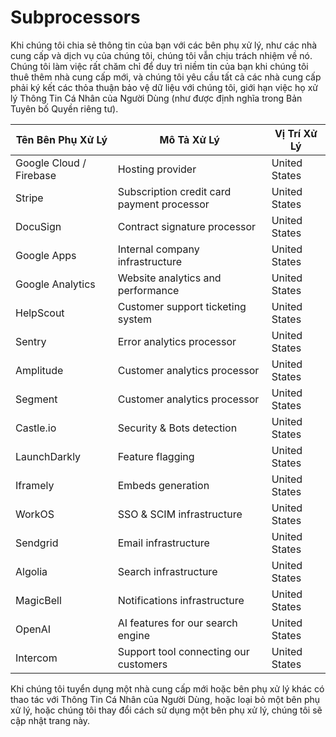 # Subprocessors

Khi chúng tôi chia sẻ thông tin của bạn với các bên phụ xử lý, như các nhà cung cấp và dịch vụ của chúng tôi, chúng tôi vẫn chịu trách nhiệm về nó. Chúng tôi làm việc rất chăm chỉ để duy trì niềm tin của bạn khi chúng tôi thuê thêm nhà cung cấp mới, và chúng tôi yêu cầu tất cả các nhà cung cấp phải ký kết các thỏa thuận bảo vệ dữ liệu với chúng tôi, giới hạn việc họ xử lý Thông Tin Cá Nhân của Người Dùng (như được định nghĩa trong Bản Tuyên bố Quyền riêng tư).

<table data-full-width="false"><thead><tr><th>Tên Bên Phụ Xử Lý</th><th>Mô Tả Xử Lý</th><th>Vị Trí Xử Lý</th></tr></thead><tbody><tr><td>Google Cloud / Firebase</td><td>Hosting provider</td><td>United States</td></tr><tr><td>Stripe</td><td>Subscription credit card payment processor</td><td>United States</td></tr><tr><td>DocuSign</td><td>Contract signature processor</td><td>United States</td></tr><tr><td>Google Apps</td><td>Internal company infrastructure</td><td>United States</td></tr><tr><td>Google Analytics</td><td>Website analytics and performance</td><td>United States</td></tr><tr><td>HelpScout</td><td>Customer support ticketing system</td><td>United States</td></tr><tr><td>Sentry</td><td>Error analytics processor</td><td>United States</td></tr><tr><td>Amplitude</td><td>Customer analytics processor</td><td>United States</td></tr><tr><td>Segment</td><td>Customer analytics processor</td><td>United States</td></tr><tr><td>Castle.io</td><td>Security &#x26; Bots detection</td><td>United States</td></tr><tr><td>LaunchDarkly</td><td>Feature flagging</td><td>United States</td></tr><tr><td>Iframely</td><td>Embeds generation</td><td>United States</td></tr><tr><td>WorkOS</td><td>SSO &#x26; SCIM infrastructure</td><td>United States</td></tr><tr><td>Sendgrid</td><td>Email infrastructure</td><td>United States</td></tr><tr><td>Algolia</td><td>Search infrastructure</td><td>United States</td></tr><tr><td>MagicBell</td><td>Notifications infrastructure</td><td>United States</td></tr><tr><td>OpenAI</td><td>AI features for our search engine</td><td>United States</td></tr><tr><td>Intercom</td><td>Support tool connecting our customers</td><td>United States</td></tr></tbody></table>

Khi chúng tôi tuyển dụng một nhà cung cấp mới hoặc bên phụ xử lý khác có thao tác với Thông Tin Cá Nhân của Người Dùng, hoặc loại bỏ một bên phụ xử lý, hoặc chúng tôi thay đổi cách sử dụng một bên phụ xử lý, chúng tôi sẽ cập nhật trang này.
